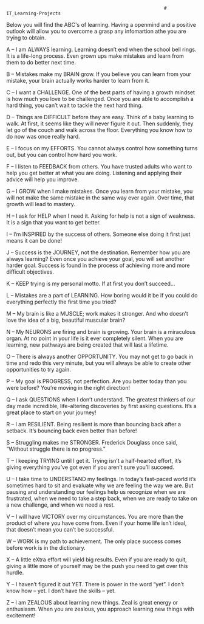                                                               # IT_Learning-Projects




Below you will find the ABC's of learning. Having a openmind and a positive outlook will allow you to overcome a grasp any infomartion athe you are trying to obtain.



 A –  I am ALWAYS learning. Learning doesn’t end when the school bell rings. It is a life-long process. Even grown ups make mistakes and learn from them to do better next time.

B – Mistakes make my BRAIN grow. If you believe you can learn from your mistake, your brain actually works harder to learn from it.

C – I want a CHALLENGE. One of the best parts of having a growth mindset is how much you love to be challenged. Once you are able to accomplish a hard thing, you can’t wait to tackle the next hard thing.

D – Things are DIFFICULT before they are easy. Think of a baby learning to walk. At first, it seems like they will never figure it out. Then suddenly, they let go of the couch and walk across the floor. Everything you know how to do now was once really hard.

E –  I focus on my EFFORTS. You cannot always control how something turns out, but you can control how hard you work.

F –  I listen to FEEDBACK from others. You have trusted adults who want to help you get better at what you are doing. Listening and applying their advice will help you improve.

G – I GROW when I make mistakes. Once you learn from your mistake, you will not make the same mistake in the same way ever again. Over time, that growth will lead to mastery.

H – I ask for HELP when I need it. Asking for help is not a sign of weakness. It is a sign that you want to get better.

I – I’m INSPIRED by the success of others. Someone else doing it first just means it can be done!

J – Success is the JOURNEY, not the destination. Remember how you are always learning? Even once you achieve your goal, you will set another harder goal. Success is found in the process of achieving more and more difficult objectives.

K –  KEEP trying is my personal motto. If at first you don’t succeed…

L – Mistakes are a part of LEARNING. How boring would it be if you could do everything perfectly the first time you tried?

M – My brain is like a MUSCLE; work makes it stronger. And who doesn’t love the idea of a big, beautiful muscular brain?

N – My NEURONS are firing and brain is growing. Your brain is a miraculous organ. At no point in your life is it ever completely silent. When you are learning, new pathways are being created that will last a lifetime.

O – There is always another OPPORTUNITY. You may not get to go back in time and redo this very minute, but you will always be able to create other opportunities to try again.

P – My goal is PROGRESS, not perfection. Are you better today than you were before? You’re moving in the right direction!

Q – I ask QUESTIONS when I don’t understand. The greatest thinkers of our day made incredible, life-altering discoveries by first asking questions. It’s a great place to start on your journey!

R – I am RESILIENT. Being resilient is more than bouncing back after a setback. It’s bouncing back even better than before!

S – Struggling makes me STRONGER. Frederick Douglass once said, “Without struggle there is no progress.”

T – I keeping TRYING until I get it. Trying isn’t a half-hearted effort, it’s giving everything you’ve got even if you aren’t sure you’ll succeed.

U – I take time to UNDERSTAND my feelings. In today’s fast-paced world it’s sometimes hard to sit and evaluate why we are feeling the way we are. But pausing and understanding our feelings help us recognize when we are frustrated, when we need to take a step back, when we are ready to take on a new challenge, and when we need a rest.

V –  I will have VICTORY over my circumstances. You are more than the product of where you have come from. Even if your home life isn’t ideal, that doesn’t mean you can’t be successful.

W – WORK is my path to achievement. The only place success comes before work is in the dictionary.

X –  A little eXtra effort will yield big results. Even if you are ready to quit, giving a little more of yourself may be the push you need to get over this hurdle.

Y – I haven’t figured it out YET. There is power in the word “yet”. I don’t know how – yet. I don’t have the skills – yet.

Z –  I am ZEALOUS about learning new things. Zeal is great energy or enthusiasm. When you are zealous, you approach learning new things with excitement!
